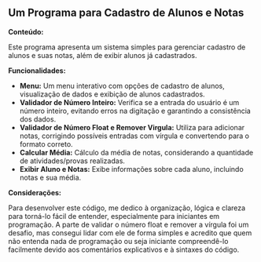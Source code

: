 ##  Um Programa para Cadastro de Alunos e Notas

**Conteúdo:** 

Este programa apresenta um sistema simples para gerenciar cadastro de alunos e suas notas, além de exibir alunos já cadastrados.

**Funcionalidades:**

* **Menu:** Um menu interativo com opções de cadastro de alunos, visualização de dados e exibição de alunos cadastrados.
* **Validador de Número Inteiro:** Verifica se a entrada do usuário é um número inteiro, evitando erros na digitação e garantindo a consistência dos dados.
* **Validador de Número Float e Remover Virgula:**  Utiliza para adicionar notas, corrigindo possíveis entradas com vírgula e convertendo para o formato correto. 
* **Calcular Média:** Cálculo da média de notas, considerando a quantidade de atividades/provas realizadas.
* **Exibir Aluno e Notas:** Exibe informações sobre cada aluno, incluindo notas e sua média.


**Considerações:**

Para desenvolver este código, me dedico à organização, lógica e clareza para torná-lo fácil de entender, especialmente para iniciantes em programação. A parte de validar o número float e remover a vírgula foi um desafio, mas consegui lidar com ele de forma simples e acredito que quem não entenda nada de programação ou seja iniciante compreendê-lo facilmente devido aos comentários explicativos e à sintaxes do código.
